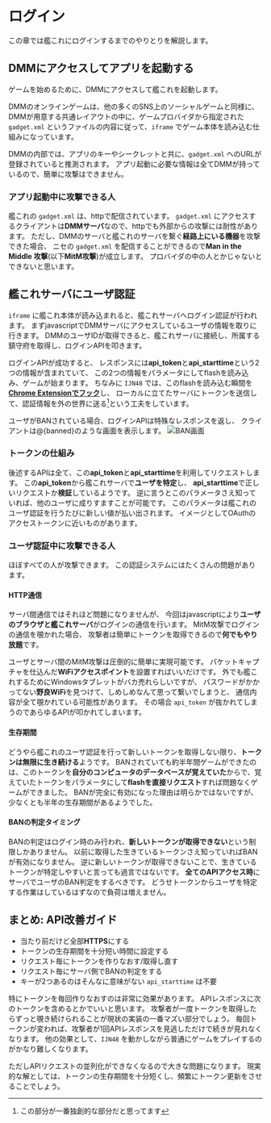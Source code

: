 # ログイン

この章では艦これにログインするまでのやりとりを解説します。

## DMMにアクセスしてアプリを起動する

ゲームを始めるために、DMMにアクセスして艦これを起動します。

DMMのオンラインゲームは、他の多くのSNS上のソーシャルゲームと同様に、
DMMが用意する共通レイアウトの中に、ゲームプロバイダから指定された `gadget.xml` というファイルの内容に従って、`iframe` でゲーム本体を読み込む仕組みになっています。

DMMの内部では、アプリのキーやシークレットと共に、`gadget.xml` へのURLが登録されていると推測されます。
アプリ起動に必要な情報は全てDMMが持っているので、簡単に攻撃はできません。

### アプリ起動中に攻撃できる人

艦これの `gadget.xml` は、httpで配信されています。
`gadget.xml` にアクセスするクライアントは**DMMサーバ**なので、httpでも外部からの攻撃には耐性があります。
ただし、DMMのサーバと艦これのサーバを繋ぐ**経路上にいる機器**を攻撃できた場合、
ニセの `gadget.xml` を配信することができるので**Man in the Middle 攻撃**(以下**MitM攻撃**)が成立します。
プロバイダの中の人とかじゃないとできないと思います。

## 艦これサーバにユーザ認証

`iframe` に艦これ本体が読み込まれると、艦これサーバへログイン認証が行われます。
まずjavascriptでDMMサーバにアクセスしているユーザの情報を取りに行きます。
DMMのユーザIDが取得できると、艦これサーバに接続し、所属する鎮守府を取得し、ログインAPIを叩きます。

ログインAPIが成功すると、
レスポンスには**api_token**と**api_starttime**という2つの情報が含まれていて、
この2つの情報をパラメータにしてflashを読み込み、ゲームが始まります。
ちなみに `IJN48` では、このflashを読み込む瞬間を[**Chrome Extensionでフック**]((https://github.com/masarakki/IJN48/blob/master/crx/content_script.coffee))し、
ローカルに立てたサーバにトークンを送信して、認証情報を外の世界に送る[^ijn48-uniqueness]という工夫をしています。

[^ijn48-uniqueness]: この部分が一番独創的な部分だと思ってます

ユーザがBANされている場合、ログインAPIは特殊なレスポンスを返し、
クライアントは@<img>{banned}のような画面を表示します。
![BAN画面](images/banned.png)

### トークンの仕組み

後述するAPIは全て、この**api_token**と**api_starttime**を利用してリクエストします。
この**api_token**から艦これサーバで**ユーザを特定**し、
**api_starttime**で正しいリクエストか**検証**しているようです。
逆に言うとこのパラメータさえ知っていれば、他のユーザに成りすますことが可能です。
このパラメータは艦これのユーザ認証を行うたびに新しい値が払い出されます。
イメージとしてOAuthのアクセストークンに近いものがあります。

### ユーザ認証中に攻撃できる人

ほぼすべての人が攻撃できます。
この認証システムにはたくさんの問題があります。

#### HTTP通信

サーバ間通信ではそれほど問題になりませんが、
今回はjavascriptにより**ユーザのブラウザと艦これサーバ**がログインの通信を行います。
MitM攻撃でログインの通信を覗かれた場合、
攻撃者は簡単にトークンを取得できるので**何でもやり放題**です。

ユーザとサーバ間のMitM攻撃は圧倒的に簡単に実現可能です。
パケットキャプチャを仕込んだ**WiFiアクセスポイント**を設置すればいいだけです。
外でも艦これするためにWindowsタブレットがバカ売れらしいですが、
パスワードがかかってない**野良WiFi**を見つけて、しめしめなんて思って繋いでしまうと、
通信内容が全て覗かれている可能性があります。
その場合 `api_token` が抜かれてしまうのであらゆるAPIが叩かれてしまいます。

#### 生存期間

どうやら艦これのユーザ認証を行って新しいトークンを取得しない限り、**トークンは無限に生き続ける**ようです。
BANされていても約半年間ゲームができたのは、このトークンを**自分のコンピュータのデータベースが覚えていた**からで、覚えていたトークンをパラメータにして**flashを直接リクエスト**すれば問題なくゲームができました。
BANが完全に有効になった理由は明らかではないですが、少なくとも半年の生存期間があるようでした。

#### BANの判定タイミング

BANの判定はログイン時のみ行われ、**新しいトークンが取得できない**という制限しかありません。
以前に取得した生きているトークンさえ知っていればBANが有効になりません。
逆に新しいトークンが取得できないことで、生きているトークンが特定しやすいと言っても過言ではないです。
**全てのAPIアクセス時**にサーバでユーザのBAN判定をするべきです。
どうせトークンからユーザを特定する作業はしているはずなので負荷は増えません。

## まとめ: API改善ガイド

- 当たり前だけど全部**HTTPS**にする
- トークンの生存期間を十分短い時間に設定する
- リクエスト毎にトークンを作りなおす/取得し直す
- リクエスト毎にサーバ側でBANの判定をする
- キーが2つあるのはそんなに意味がない `api_starttime` は不要

特にトークンを毎回作りなおすのは非常に効果があります。
APIレスポンスに次のトークンを含めるとかでいいと思います。
攻撃者が一度トークンを取得したらずっと覗き続けられることが現状の実装の一番マズい部分でしょう。
毎回トークンが変われば、攻撃者が1回APIレスポンスを見逃しただけで続きが見れなくなります。
他の効果として、`IJN48` を動かしながら普通にゲームをプレイするのがかなり難しくなります。

ただしAPIリクエストの並列化ができなくなるので大きな問題になります。
現実的な解としては、トークンの生存期間を十分短くし、頻繁にトークン更新をさせることでしょう。
